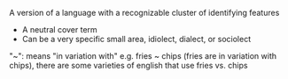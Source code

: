 A version of a language with a recognizable cluster of identifying features
- A neutral cover term
- Can be a very specific small area, idiolect, dialect, or sociolect

"~": means "in variation with"
e.g. fries ~ chips (fries are in variation with chips), there are some varieties of english that use fries vs. chips